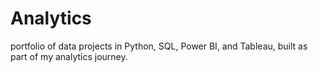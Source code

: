 # Analytics
 portfolio of data projects in Python, SQL, Power BI, and Tableau, built as part of my analytics journey.
